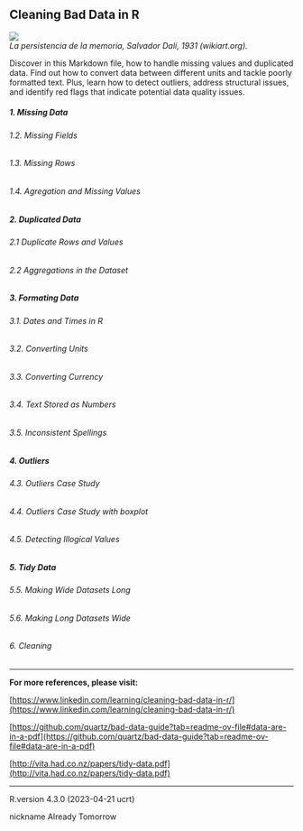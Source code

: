 ## Cleaning Bad Data in R

![](https://uploads1.wikiart.org/00475/images/salvador-dali/w1siziisijm4njq3mcjdlfsiccisimnvbnzlcnqilcitcxvhbgl0esa5mcatcmvzaxplidiwmdb4mjawmfx1mdazzsjdxq.jpg!Large.jpg)    
*La persistencia de la memoria, Salvador Dalí, 1931 (wikiart.org).*

Discover in this Markdown file, how to handle missing values and duplicated data. Find out how to convert data between different units and tackle poorly formatted text. Plus, learn how to detect outliers, address structural issues, and identify red flags that indicate potential data quality issues.

##### 1. Missing Data
  ###### 1.2. Missing Fields
  ###### 1.3. Missing Rows
  ###### 1.4. Agregation and Missing Values
##### 2. Duplicated Data
  ###### 2.1 Duplicate Rows and Values
  ###### 2.2 Aggregations in the Dataset
##### 3. Formating Data
  ###### 3.1. Dates and Times in R
  ###### 3.2. Converting Units
  ###### 3.3. Converting Currency
  ###### 3.4. Text Stored as Numbers
  ###### 3.5. Inconsistent Spellings
##### 4. Outliers
  ###### 4.3. Outliers Case Study
  ###### 4.4. Outliers Case Study with boxplot
  ###### 4.5. Detecting Illogical Values
##### 5. Tidy Data
  ###### 5.5. Making Wide Datasets Long
  ###### 5.6. Making Long Datasets Wide
###### 6. Cleaning

----

**For more references, please visit:**

[https://www.linkedin.com/learning/cleaning-bad-data-in-r/](https://www.linkedin.com/learning/cleaning-bad-data-in-r/)

[https://github.com/quartz/bad-data-guide?tab=readme-ov-file#data-are-in-a-pdf](https://github.com/quartz/bad-data-guide?tab=readme-ov-file#data-are-in-a-pdf)

[http://vita.had.co.nz/papers/tidy-data.pdf](http://vita.had.co.nz/papers/tidy-data.pdf)

----
R.version 4.3.0 (2023-04-21 ucrt)    

nickname       Already Tomorrow  
